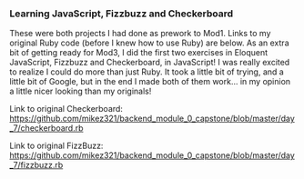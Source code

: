 ### Learning JavaScript, Fizzbuzz and Checkerboard

These were both projects I had done as prework to Mod1.  Links to my original Ruby code (before I knew how to use Ruby) are below.  As an extra bit of getting ready for Mod3, I did the first two exercises in Eloquent JavaScript, Fizzbuzz and Checkerboard, in JavaScript!  I was really excited to realize I could do more than just Ruby.  It took a little bit of trying, and a little bit of Google, but in the end I made both of them work... in my opinion a little nicer looking than my originals!

Link to original Checkerboard: https://github.com/mikez321/backend_module_0_capstone/blob/master/day_7/checkerboard.rb

Link to original FizzBuzz: https://github.com/mikez321/backend_module_0_capstone/blob/master/day_7/fizzbuzz.rb
